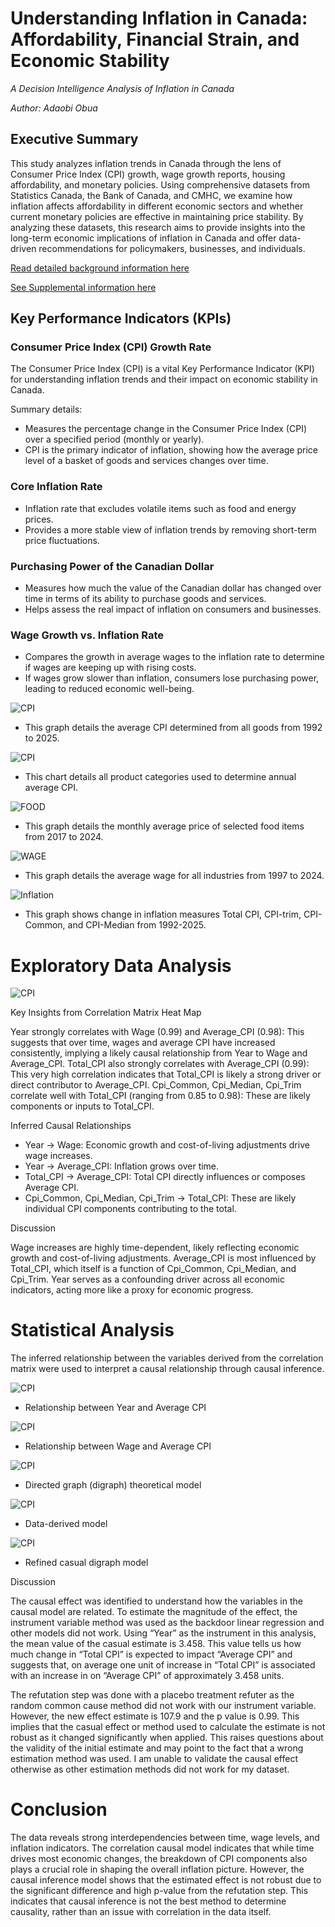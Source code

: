 # Understanding Inflation in Canada: Affordability, Financial Strain, and Economic Stability

*A Decision Intelligence Analysis of Inflation in Canada*

*Author: Adaobi Obua*

## Executive Summary
This study analyzes inflation trends in Canada through the lens of Consumer Price Index (CPI) growth, wage growth reports, housing affordability, and monetary policies. Using comprehensive datasets from Statistics Canada, the Bank of Canada, and CMHC, we examine how inflation affects affordability in different economic sectors and whether current monetary policies are effective in maintaining price stability. By analyzing these datasets, this research aims to provide insights into the long-term economic implications of inflation in Canada and offer data-driven recommendations for policymakers, businesses, and individuals.

[Read detailed background information here](Background.md)

[See Supplemental information here](Supplemental.md)

## Key Performance Indicators (KPIs)

### Consumer Price Index (CPI) Growth Rate

The Consumer Price Index (CPI) is a vital Key Performance Indicator (KPI) for understanding inflation trends and their impact on economic stability in Canada.

<!-- consider writing a brief paragraph like the one above ^^ that emphasizes the potential value of looking at this measurement. We want to convey awareness of the business value of this measure and our ability to take a macro view -->

Summary details:

- Measures the percentage change in the Consumer Price Index (CPI) over a specified period (monthly or yearly).   
- CPI is the primary indicator of inflation, showing how the average price level of a basket of goods and services changes over time.

### Core Inflation Rate
- Inflation rate that excludes volatile items such as food and energy prices.
- Provides a more stable view of inflation trends by removing short-term price fluctuations.

### Purchasing Power of the Canadian Dollar
 - Measures how much the value of the Canadian dollar has changed over time in terms of its ability to purchase goods and services.
- Helps assess the real impact of inflation on consumers and businesses.

### Wage Growth vs. Inflation Rate
- Compares the growth in average wages to the inflation rate to determine if wages are keeping up with rising costs.
- If wages grow slower than inflation, consumers lose purchasing power, leading to reduced economic well-being.

![CPI](CPI/All.png)
- This graph details the average CPI determined from all goods from 1992 to 2025.
  
![CPI](Inflation/fi2.png)
- This chart details all product categories used to determine annual average CPI.
  
![FOOD](Food/Products.png)
-  This graph details the monthly average price of selected food items from 2017 to 2024.
  
![WAGE](Wage/All.png)
- This graph details the average wage for all industries from 1997 to 2024.

![Inflation](Inflation/fi1.png)
- This graph shows change in inflation measures Total CPI, CPI-trim, CPI-Common, and CPI-Median from 1992-2025.


# Exploratory Data Analysis
![CPI](CPI/fi3.png)

Key Insights from Correlation Matrix Heat Map

Year strongly correlates with Wage (0.99) and Average_CPI (0.98): This suggests that over time, wages and average CPI have increased consistently, implying a likely causal relationship from Year to Wage and Average_CPI.
Total_CPI also strongly correlates with Average_CPI (0.99): This very high correlation indicates that Total_CPI is likely a strong driver or direct contributor to Average_CPI.
Cpi_Common, Cpi_Median, Cpi_Trim correlate well with Total_CPI (ranging from 0.85 to 0.98): These are likely components or inputs to Total_CPI.

Inferred Causal Relationships
- Year → Wage: Economic growth and cost-of-living adjustments drive wage increases.
- Year → Average_CPI: Inflation grows over time.
- Total_CPI → Average_CPI: Total CPI directly influences or composes Average CPI.
- Cpi_Common, Cpi_Median, Cpi_Trim → Total_CPI: These are likely individual CPI components contributing to the total.

Discussion

Wage increases are highly time-dependent, likely reflecting economic growth and cost-of-living adjustments. Average_CPI is most influenced by Total_CPI, which itself is a function of Cpi_Common, Cpi_Median, and Cpi_Trim. Year serves as a confounding driver across all economic indicators, acting more like a proxy for economic progress.

# Statistical Analysis
The inferred relationship between the variables derived from the correlation matrix were used to interpret a causal relationship through causal inference.


![CPI](CPI/fi4.png)
- Relationship between Year and Average CPI
  
![CPI](CPI/fi5.png)
- Relationship between Wage and Average CPI
  
![CPI](CPI/fi6.png)
- Directed graph (digraph) theoretical model
  
![CPI](CPI/fi7.png)

- Data-derived model

![CPI](CPI/fi8.png)

- Refined casual digraph model

Discussion

The causal effect was identified to understand how the variables in the causal model are related. To estimate the magnitude of the effect, the instrument variable method was used as the backdoor linear regression and other models did not work. Using “Year” as the instrument in this analysis, the mean value of the casual estimate is 3.458. This value tells us how much change in “Total CPI” is expected to impact “Average CPI” and suggests that, on average one unit of increase in “Total CPI” is associated with an increase in on “Average CPI” of approximately 3.458 units. 

The refutation step was done with a placebo treatment refuter as the random common cause method did not work with our instrument variable. However, the new effect estimate is 107.9 and the p value is 0.99. This implies that the casual effect or method used to calculate the estimate is not robust as it changed significantly when applied. This raises questions about the validity of the initial estimate and may point to the fact that a wrong estimation method was used. I am unable to validate the causal effect otherwise as other estimation methods did not work for my dataset. 

# Conclusion

The data reveals strong interdependencies between time, wage levels, and inflation indicators. The correlation causal model indicates that while time drives most economic changes, the breakdown of CPI components also plays a crucial role in shaping the overall inflation picture. However, the causal inference model shows that the estimated effect is not robust due to the significant difference and high p-value from the refutation step. This indicates that causal inference is not the best method to determine causality, rather than an issue with correlation in the data itself.

